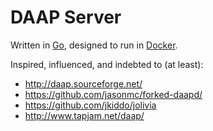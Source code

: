 # DAAP Server

Written in [Go](https://golang.org/), designed to run in [Docker](https://www.docker.com/).

Inspired, influenced, and indebted to (at least):
- http://daap.sourceforge.net/
- https://github.com/jasonmc/forked-daapd/
- https://github.com/jkiddo/jolivia
- http://www.tapjam.net/daap/
